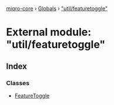 [miqro-core](../README.md) › [Globals](../globals.md) › ["util/featuretoggle"](_util_featuretoggle_.md)

# External module: "util/featuretoggle"

## Index

### Classes

* [FeatureToggle](../classes/_util_featuretoggle_.featuretoggle.md)
